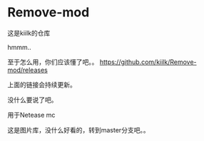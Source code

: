 # Remove-mod
这是kiilk的仓库

hmmm..

至于怎么用，你们应该懂了吧。。
https://github.com/kiilk/Remove-mod/releases

上面的链接会持续更新。

没什么要说了吧。

用于Netease mc

这是图片库，没什么好看的，转到master分支吧。。
